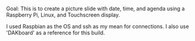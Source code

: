 Goal: This is to create a picture slide with date, time, and agenda using a Raspberry Pi, Linux, and Touchscreen display. 

I used Raspbian as the OS and ssh as my mean for connections. 
I also use 'DAKboard' as a reference for this build. 
